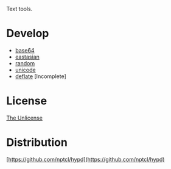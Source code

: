 Text tools.


# Develop

- [base64](develop/base64/)
- [eastasian](develop/eastasian/)
- [random](develop/random/)
- [unicode](develop/unicode/)
- [deflate](develop/deflate/)  [Incomplete]


# License

[The Unlicense](LICENSE)


# Distribution

[https://github.com/nptcl/hypd](https://github.com/nptcl/hypd)

